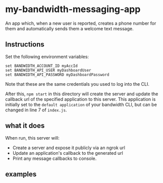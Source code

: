 # my-bandwidth-messaging-app
An app which, when a new user is reported, creates a phone number for them and automatically sends them a welcome text message.
## Instructions
Set the following environment variables:
```
set BANDWIDTH_ACCOUNT_ID myAccId
set BANDWIDTH_API_USER myDashboardUser
set BANDWIDTH_API_PASSWORD myDashboardPassword
```
Note that these are the same credentials you used to log into the CLI.

After this, `npm start` in this directory will create the server and update the callback url of the specified application to this server. This application is initially set to the `default application` of your bandwidth CLI, but can be changed in line 7 of `index.js`. 

## what it does
When run, this server will: 
* Create a server and expose it publicly via an ngrok url
* Update an application's callback to the generated url
* Print any message callbacks to console.


## examples
